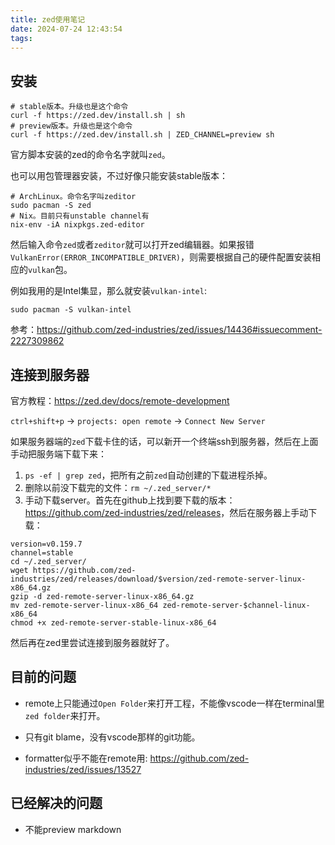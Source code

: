 ```yaml
---
title: zed使用笔记
date: 2024-07-24 12:43:54
tags:
---
```


## 安装

```shell
# stable版本。升级也是这个命令
curl -f https://zed.dev/install.sh | sh
# preview版本。升级也是这个命令
curl -f https://zed.dev/install.sh | ZED_CHANNEL=preview sh
```

官方脚本安装的zed的命令名字就叫`zed`。

也可以用包管理器安装，不过好像只能安装stable版本：

```shell
# ArchLinux。命令名字叫zeditor
sudo pacman -S zed
# Nix。目前只有unstable channel有
nix-env -iA nixpkgs.zed-editor
```

然后输入命令`zed`或者`zeditor`就可以打开zed编辑器。如果报错`VulkanError(ERROR_INCOMPATIBLE_DRIVER)`，则需要根据自己的硬件配置安装相应的`vulkan`包。

例如我用的是Intel集显，那么就安装`vulkan-intel`:

```shell
sudo pacman -S vulkan-intel
```

参考：<https://github.com/zed-industries/zed/issues/14436#issuecomment-2227309862>

## 连接到服务器

官方教程：<https://zed.dev/docs/remote-development>

`ctrl+shift+p` -> `projects: open remote` -> `Connect New Server`

如果服务器端的`zed`下载卡住的话，可以新开一个终端ssh到服务器，然后在上面手动把服务端下载下来：

1. `ps -ef | grep zed`，把所有之前`zed`自动创建的下载进程杀掉。
2. 删除以前没下载完的文件：`rm ~/.zed_server/*`
3. 手动下载server。首先在github上找到要下载的版本：<https://github.com/zed-industries/zed/releases>，然后在服务器上手动下载：

```shell
version=v0.159.7
channel=stable
cd ~/.zed_server/
wget https://github.com/zed-industries/zed/releases/download/$version/zed-remote-server-linux-x86_64.gz
gzip -d zed-remote-server-linux-x86_64.gz
mv zed-remote-server-linux-x86_64 zed-remote-server-$channel-linux-x86_64
chmod +x zed-remote-server-stable-linux-x86_64
```

然后再在zed里尝试连接到服务器就好了。

## 目前的问题

- remote上只能通过`Open Folder`来打开工程，不能像vscode一样在terminal里`zed folder`来打开。

- 只有git blame，没有vscode那样的git功能。

- formatter似乎不能在remote用: <https://github.com/zed-industries/zed/issues/13527>

## 已经解决的问题

- 不能preview markdown
